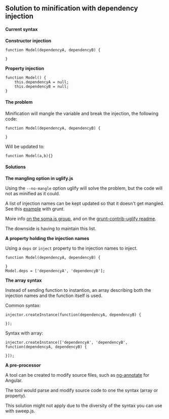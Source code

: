 ## Solution to minification with dependency injection

#### Current syntax

**Constructor injection**

```
function Model(dependencyA, dependencyB) {

}
```
**Property injection**

```
function Model() {
	this.dependencyA = null;
	this.dependencyB = null;
}
```
#### The problem

Minification will mangle the variable and break the injection, the following code:

```
function Model(dependencyA, dependencyB) {

}
```
Will be updated to:

```
function Model(a,b){}
```
#### Solutions

**The mangling option in uglify.js**

Using the ```--no-mangle``` option uglify will solve the problem, but the code will not as minified as it could.

A list of injection names can be kept updated so that it doesn't get mangled. See this [example](https://github.com/soundstep/soma-template/blob/master/GruntFile.js#L42) with grunt.

More info [on the soma.js group](https://groups.google.com/forum/#!topic/somajs/twPrU9_wLhQ), and on the [grunt-contrib-uglify readme](https://github.com/gruntjs/grunt-contrib-uglify#reserved-identifiers).

The downside is having to maintain this list.

**A property holding the injection names**

Using a ```deps``` or ```inject``` property to the injection names to inject.

```
function Model(dependencyA, dependencyB) {

}
Model.deps = ['dependencyA', 'dependencyB'];
```

**The array syntax**

Instead of sending function to instantion, an array describing both the injection names and the function itself is used.

Common syntax:

```
injector.createInstance(function(dependencyA, dependencyB) {
	
});
```

Syntax with array:

```
injector.createInstance(['dependencyA', 'dependencyB', function(dependencyA, dependencyB) {
	
}]);

```

**A pre-processor**

A tool can be created to modify source files, such as [ng-annotate](https://github.com/olov/ng-annotate) for Angular.

The tool would parse and modify source code to one the syntax (array or property).

This solution might not apply due to the diversity of the syntax you can use with sweep.js.



